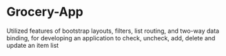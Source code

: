 # Grocery-App
Utilized features of bootstrap layouts, filters, list routing, and two-way data binding, for developing an
application to check, uncheck, add, delete and update an item list
